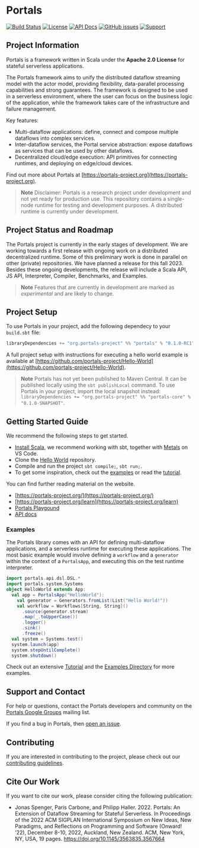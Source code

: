 # Portals

[![Build Status](https://github.com/portals-project/portals/actions/workflows/build-test.yaml/badge.svg)](https://github.com/portals-project/portals/actions/workflows/build-test.yaml)
[![License](https://img.shields.io/badge/License-Apache%202.0-blue.svg)](https://github.com/portals-project/portals/blob/main/LICENSE)
[![API Docs](https://img.shields.io/badge/docs-API_Docs-orange)](https://portals-project.org/api/)
[![GitHub issues](https://img.shields.io/badge/issues-Github_Issues-orange)](https://github.com/portals-project/portals/issues)
[![Support](https://img.shields.io/badge/chat-Google_Groups-orange)](https://groups.google.com/g/portals-project)

## Project Information

Portals is a framework written in Scala under the **Apache 2.0 License** for stateful serverless applications.

The Portals framework aims to unify the distributed dataflow streaming model with the actor model, providing flexibility, data-parallel processing capabilities and strong guarantees. The framework is designed to be used in a serverless environment, where the user can focus on the business logic of the application, while the framework takes care of the infrastructure and failure management.

Key features:
* Multi-dataflow applications: define, connect and compose multiple dataflows into complex services.
* Inter-dataflow services, the Portal service abstraction: expose dataflows as services that can be used by other dataflows.
* Decentralized cloud/edge execution: API primitives for connecting runtimes, and deploying on edge/cloud devices.

Find out more about Portals at [https://portals-project.org](https://portals-project.org).

> **Note**
> Disclaimer: Portals is a research project under development and not yet ready for production use. This repository contains a single-node runtime for testing and development purposes. A distributed runtime is currently under development.

## Project Status and Roadmap

The Portals project is currently in the early stages of development. We are working towards a first release with ongoing work on a distributed decentralized runtime. Some of this preliminary work is done in parallel on other (private) repositories. We have planned a release for this fall 2023. Besides these ongoing developments, the release will include a Scala API, JS API, Interpreter, Compiler, Benchmarks, and Examples.

> **Note**
> Features that are currently in development are marked as *experimental* and are likely to change.

## Project Setup

To use Portals in your project, add the following dependecy to your `build.sbt` file:

```scala
libraryDependencies += "org.portals-project" %% "portals" % "0.1.0-RC1"
```

A full project setup with instructions for executing a hello world example is available at [https://github.com/portals-project/Hello-World](https://github.com/portals-project/Hello-World).

> **Note**
> Portals has not yet been published to Maven Central. It can be published locally using the `sbt publishLocal` command. To use Portals in your project, import the local snapshot instead: `libraryDependencies += "org.portals-project" %% "portals-core" % "0.1.0-SNAPSHOT"`.

## Getting Started Guide

We recommend the following steps to get started.
* [Install Scala](https://www.scala-lang.org/download/), we recommend working with sbt, together with [Metals](https://scalameta.org/metals/docs/editors/vscode/) on VS Code. 
* Clone the [Hello World](https://github.com/portals-project/Hello-World) repository.
* Compile and run the project `sbt compile;`, `sbt run;`.
* To get some inspiration, check out the [examples](/portals-examples) or read the [tutorial](https://www.portals-project.org/learn/tutorial).

You can find further reading material on the website.
* [https://portals-project.org/](https://portals-project.org/)
* [https://portals-project.org/learn](https://portals-project.org/learn)
* [Portals Playgound](https://portals-project.org/playground/)
* [API docs](https://portals-project.org/api/)

### Examples

The Portals library comes with an API for defining multi-dataflow applications, and a serverless runtime for executing these applications. The most basic example would involve defining a `workflow` and a `generator` within the context of a `PortalsApp`, and executing this on the test runtime interpreter. 

```scala
import portals.api.dsl.DSL.*
import portals.system.Systems
object HelloWorld extends App:
  val app = PortalsApp("HelloWorld"):
    val generator = Generators.fromList(List("Hello World!"))
    val workflow = Workflows[String, String]()
      .source(generator.stream)
      .map(_.toUpperCase())
      .logger()
      .sink()
      .freeze()
  val system = Systems.test()
  system.launch(app)
  system.stepUntilComplete()
  system.shutdown()
```

Check out an extensive [Tutorial](https://www.portals-project.org/learn/tutorial) and the [Examples Directory](/portals-examples) for more examples.

## Support and Contact

For help or questions, contact the Portals developers and community on the [Portals Google Groups](https://groups.google.com/g/portals-project) mailing list.

If you find a bug in Portals, then [open an issue](https://github.com/portals-project/portals/issues).

## Contributing

If you are interested in contributing to the project, please check out our [contributing guidelines](CONTRIBUTING.md).

## Cite Our Work

If you want to cite our work, please consider citing the following publication:

* Jonas Spenger, Paris Carbone, and Philipp Haller. 2022. Portals: An Extension of Dataflow Streaming for Stateful Serverless. In Proceedings of the 2022 ACM SIGPLAN International Symposium on New Ideas, New Paradigms, and Reflections on Programming and Software (Onward! ’22), December 8-10, 2022, Auckland, New Zealand. ACM, New York, NY, USA, 19 pages. https://doi.org/10.1145/3563835.3567664
